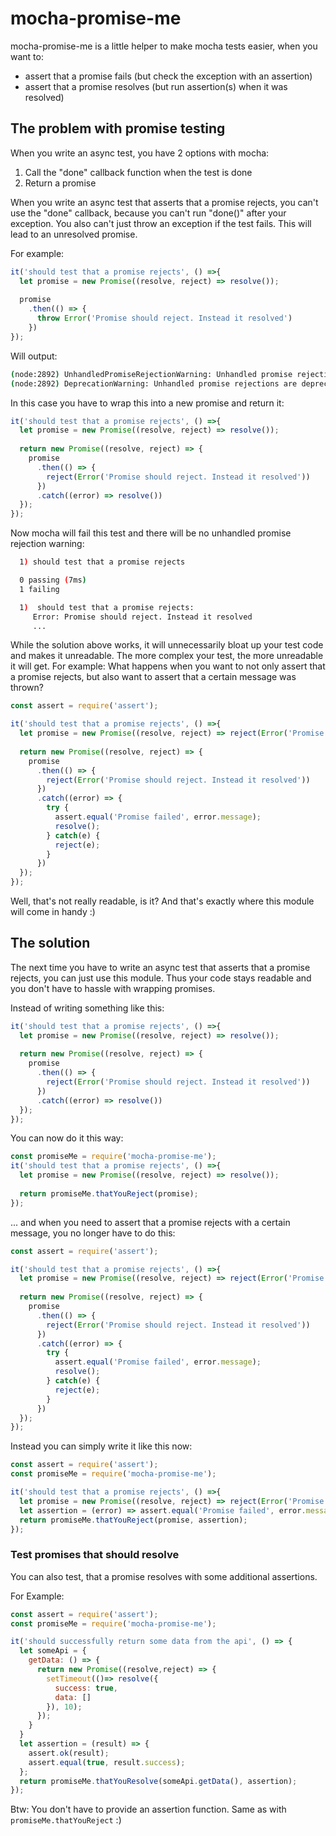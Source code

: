 # mocha-promise-me

mocha-promise-me is a little helper to make mocha tests easier, when you want to:
* assert that a promise fails (but check the exception with an assertion)
* assert that a promise resolves (but run assertion(s) when it was resolved)

## The problem with promise testing
When you write an async test, you have 2 options with mocha:
1. Call the "done" callback function when the test is done
2. Return a promise

When you write an async test that asserts that a promise rejects, you can't use the "done" 
callback, because you can't run "done()" after your exception. You also can't just throw an exception
if the test fails. This will lead to an unresolved promise. 

For example:
```javascript
it('should test that a promise rejects', () =>{
  let promise = new Promise((resolve, reject) => resolve());
  
  promise
    .then(() => {
      throw Error('Promise should reject. Instead it resolved')
    })
});
```
Will output:
```bash
(node:2892) UnhandledPromiseRejectionWarning: Unhandled promise rejection (rejection id: 1): Error: Promise should reject. Instead it resolved
(node:2892) DeprecationWarning: Unhandled promise rejections are deprecated. In the future, promise rejections that are not handled will terminate the Node.js process with a non-zero exit code.
```

In this case you have to wrap this into a new promise and return it:
```javascript
it('should test that a promise rejects', () =>{
  let promise = new Promise((resolve, reject) => resolve());
  
  return new Promise((resolve, reject) => {
    promise
      .then(() => {
        reject(Error('Promise should reject. Instead it resolved'))
      })
      .catch((error) => resolve())
  });
});
```

Now mocha will fail this test and there will be no unhandled promise rejection warning:
```bash
  1) should test that a promise rejects

  0 passing (7ms)
  1 failing

  1)  should test that a promise rejects:
     Error: Promise should reject. Instead it resolved
     ...
```

While the solution above works, it will unnecessarily bloat up your test code and makes it unreadable. 
The more complex your test, the more unreadable it will get. For example: What happens when you want to
not only assert that a promise rejects, but also want to assert that a certain message was thrown?

```javascript
const assert = require('assert');

it('should test that a promise rejects', () =>{
  let promise = new Promise((resolve, reject) => reject(Error('Promise failed')));
  
  return new Promise((resolve, reject) => {
    promise
      .then(() => {
        reject(Error('Promise should reject. Instead it resolved'))
      })
      .catch((error) => {
        try {
          assert.equal('Promise failed', error.message);
          resolve();
        } catch(e) {
          reject(e);
        }
      })
  });
});
```

Well, that's not really readable, is it? And that's exactly where this module will come in handy :)

## The solution
The next time you have to write an async test that asserts that a promise rejects, you can just use
this module. Thus your code stays readable and you don't have to hassle with wrapping promises.

Instead of writing something like this:
```javascript
it('should test that a promise rejects', () =>{
  let promise = new Promise((resolve, reject) => resolve());
  
  return new Promise((resolve, reject) => {
    promise
      .then(() => {
        reject(Error('Promise should reject. Instead it resolved'))
      })
      .catch((error) => resolve())
  });
});
```

You can now do it this way:
```javascript
const promiseMe = require('mocha-promise-me');
it('should test that a promise rejects', () =>{
  let promise = new Promise((resolve, reject) => resolve());
  
  return promiseMe.thatYouReject(promise);
});
```

... and when you need to assert that a promise rejects with a certain message, you no longer have to do this:
```javascript
const assert = require('assert');

it('should test that a promise rejects', () =>{
  let promise = new Promise((resolve, reject) => reject(Error('Promise failed')));
  
  return new Promise((resolve, reject) => {
    promise
      .then(() => {
        reject(Error('Promise should reject. Instead it resolved'))
      })
      .catch((error) => {
        try {
          assert.equal('Promise failed', error.message);
          resolve();
        } catch(e) {
          reject(e);
        }
      })
  });
});
```

Instead you can simply write it like this now:
```javascript
const assert = require('assert');
const promiseMe = require('mocha-promise-me');

it('should test that a promise rejects', () =>{
  let promise = new Promise((resolve, reject) => reject(Error('Promise failed')));
  let assertion = (error) => assert.equal('Promise failed', error.message);
  return promiseMe.thatYouReject(promise, assertion);
});
```
### Test promises that should resolve 
You can also test, that a promise resolves with some additional assertions.

For Example:

```javascript
const assert = require('assert');
const promiseMe = require('mocha-promise-me');

it('should successfully return some data from the api', () => {
  let someApi = {
    getData: () => {
      return new Promise((resolve,reject) => {
        setTimeout(()=> resolve({
          success: true,
          data: []
        }), 10);
      });
    }
  }
  let assertion = (result) => {
    assert.ok(result);
    assert.equal(true, result.success);
  };
  return promiseMe.thatYouResolve(someApi.getData(), assertion);
});
```

Btw: You don't have to provide an assertion function. Same as with ```promiseMe.thatYouReject``` :)